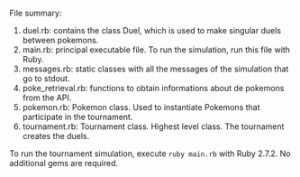 File summary:
1. duel.rb: contains the class Duel, which is used to make singular duels between pokemons.
2. main.rb: principal executable file. To run the simulation, run this file with Ruby.
3. messages.rb: static classes with all the messages of the simulation that go to stdout.
4. poke_retrieval.rb: functions to obtain informations about de pokemons from the API.
5. pokemon.rb: Pokemon class. Used to instantiate Pokemons that participate in the tournament.
6. tournament.rb: Tournament class. Highest level class. The tournament creates the duels.
   
To run the tournament simulation, execute `ruby main.rb` with Ruby 2.7.2. No additional gems are required.